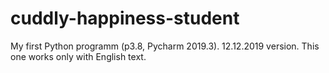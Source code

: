 # cuddly-happiness-student
My first Python programm (p3.8, Pycharm 2019.3).
12.12.2019 version.
This one works only with English text.
